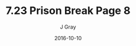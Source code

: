 ---
title: '7.23 Prison Break Page 8'
alt: 'Mysteries of the Arcana'
date: '2016-10-10'
author: 'J Gray'
artist: 'Keira'
chapter: '7 Tales of the Arcana'
filler: false
---